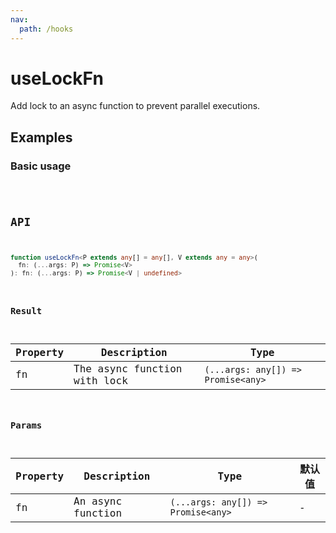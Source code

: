 ```yaml
---
nav:
  path: /hooks
---
```


# useLockFn

Add lock to an async function to prevent parallel executions.

## Examples

### Basic usage

<code src="./demo/demo1.tsx" />

## API

```typescript
function useLockFn<P extends any[] = any[], V extends any = any>(
  fn: (...args: P) => Promise<V>
): fn: (...args: P) => Promise<V | undefined>
```

### Result
| Property | Description              | Type                               |
|------|------------------------------|------------------------------------|
| fn   | The async function with lock | `(...args: any[]) => Promise<any>` |

### Params

| Property | Description              | Type                               | 默认值  |
|----------|--------------------------|------------------------------------|--------|
| fn       | An async function        | `(...args: any[]) => Promise<any>` | -      |
